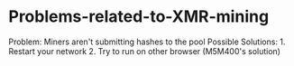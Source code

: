 # Problems-related-to-XMR-mining
Problem: Miners aren't submitting hashes to the pool
Possible Solutions: 1. Restart your network
                    2. Try to run on other browser (M5M400's solution)
